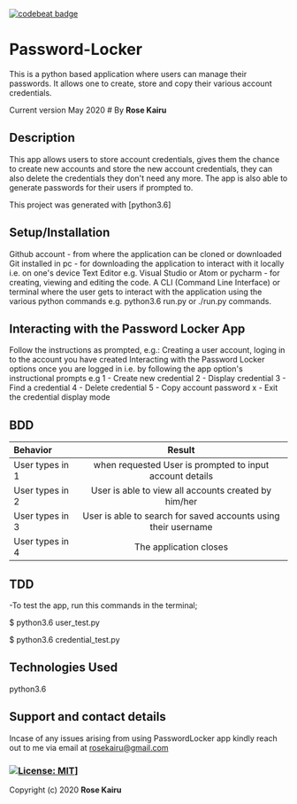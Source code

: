 [![codebeat badge](https://codebeat.co/badges/c6d35ebd-d816-4f44-990f-07b1bf3e1318)](https://codebeat.co/projects/github-com-rosekairu-password-locker-master)
# Password-Locker
This is a python based application where users can manage their passwords. It allows one to create, store and copy their various account credentials.

Current version May 2020 # By **Rose Kairu**

## Description

This app allows users to store account credentials, gives them the chance to create new accounts and store the new  account    credentials, they can also delete the credentials they don't need any more. The app is also able to generate passwords for their users if prompted to.

This project was generated with [python3.6]

## Setup/Installation

Github account - from where the application can be cloned or downloaded
Git installed in pc - for downloading the application to interact with it locally i.e. on one's device
Text Editor e.g. Visual Studio or Atom or pycharm - for creating, viewing and editing the code.
A CLI (Command Line Interface) or terminal where the user gets to interact with the application using the various python commands e.g. python3.6 run.py or ./run.py commands.

## Interacting with the Password Locker App

Follow the instructions as prompted, e.g.:
Creating a user account, loging in to the account you have created
Interacting with the Password Locker options once you are logged in i.e. by following the app option's instructional prompts e.g
  1 - Create new credential
  2 - Display credential
  3 - Find a credential
  4 - Delete credential
  5 - Copy account password
  x - Exit the credential display mode
  
  ## BDD	    
  
|    Behavior      |            Result                                              |
| :-------------   | :----------:                                                   |
|  User types in 1 | when requested	User is prompted to input account details       |
| User types in 2  | User is able to view all accounts created by him/her           |
| User types in 3  | User is able to search for saved accounts using their username |
| User types in 4  | The application closes                                         |

## TDD
-To test the app, run this commands in the terminal;

$ python3.6 user_test.py

$ python3.6 credential_test.py

## Technologies Used

python3.6

## Support and contact details

Incase of any issues arising from using PasswordLocker app kindly reach out to me via email at rosekairu@gmail.com

### [![License: MIT](https://img.shields.io/badge/License-MIT-yellow.svg)](https://github.com/rosekairu/Password-Locker/blob/master/LICENSE)]

Copyright (c) 2020 **Rose Kairu**
